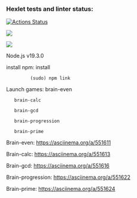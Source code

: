 ### Hexlet tests and linter status:
[![Actions Status](https://github.com/hamsterTears/frontend-project-44/workflows/hexlet-check/badge.svg)](https://github.com/hamsterTears/frontend-project-44/actions)

<a href="https://codeclimate.com/github/hamsterTears/frontend-project-44/maintainability"><img src="https://api.codeclimate.com/v1/badges/c5aae52b2f3f989245e0/maintainability" /></a>

<a href="https://codeclimate.com/github/hamsterTears/frontend-project-44/test_coverage"><img src="https://api.codeclimate.com/v1/badges/c5aae52b2f3f989245e0/test_coverage" /></a>

Node.js v19.3.0

install npm: install

             (sudo) npm link
            
Launch games:
       brain-even

       brain-calc

       brain-gcd

       brain-progression
       
       brain-prime

Brain-even:  https://asciinema.org/a/551611

Brain-calc:  https://asciinema.org/a/551613

Brain-gcd:   https://asciinema.org/a/551616

Brain-progression:  https://asciinema.org/a/551622

Brain-prime:  https://asciinema.org/a/551624